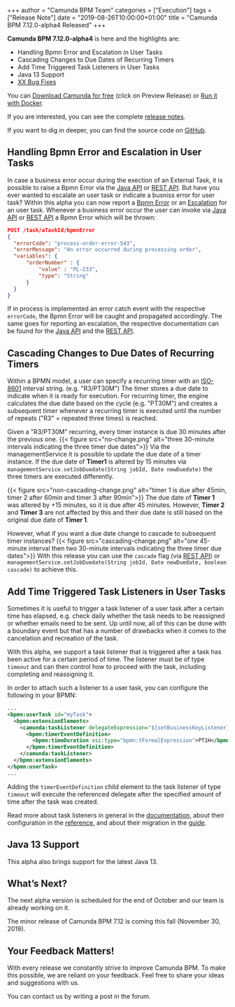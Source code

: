 +++
author = "Camunda BPM Team"
categories = ["Execution"]
tags = ["Release Note"]
date = "2019-08-26T10:00:00+01:00"
title = "Camunda BPM 7.12.0-alpha4 Released"
+++

**Camunda BPM 7.12.0-alpha4** is here and the highlights are:

* Handling Bpmn Error and Escalation in User Tasks
* Cascading Changes to Due Dates of Recurring Timers
* Add Time Triggered Task Listeners in User Tasks
* Java 13 Support
* [XX Bug Fixes](https://app.camunda.com/jira/issues/?jql=issuetype%20%3D%20%22Bug%20Report%22%20AND%20fixVersion%20%3D%207.12.0-alpha4)


You can [Download Camunda for free](https://camunda.com/download/) (click on Preview Release) or [Run it with Docker](https://hub.docker.com/r/camunda/camunda-bpm-platform/).


If you are interested, you can see the complete [release notes](https://app.camunda.com/jira/secure/ReleaseNote.jspa?projectId=10230&version=15522).

If you want to dig in deeper, you can find the source code on [GitHub](https://github.com/camunda/camunda-bpm-platform/releases/tag/7.12.0-alpha4).

<!--more-->

## Handling Bpmn Error and Escalation in User Tasks

In case a business error occur during the exection of an External Task, it is possible to raise a Bpmn Error via the [Java API](https://docs.camunda.org/manual/latest/user-guide/process-engine/external-tasks/#reporting-bpmn-error) or [REST API](https://docs.camunda.org/manual/latest/reference/rest/external-task/post-bpmn-error/).
But have you ever wanted to escalate an user task or indicate a busniss error for user task? Within this alpha you can now report a [Bpmn Error](https://docs.camunda.org/manual/latest/reference/bpmn20/events/error-events/#business-errors-vs-technical-errors) or an [Escalation](https://docs.camunda.org/manual/latest/reference/bpmn20/events/escalation-events/) for an user task.
Whenever a business error occur the user can invoke via [Java API](https://docs.camunda.org/manual/latest/reference/bpmn20/tasks/user-task/#reporting-bpmn-error) or [REST API](https://docs.camunda.org/manual/latest/reference/rest/task/post-bpmn-error/) a Bpmn Error which will be thrown:

```json
POST /task/aTaskId/bpmnError
{
  "errorCode": "process-order-error-543",
  "errorMessage": "An error occurred during processing order",
  "variables": {
	  "orderNumber" : {
		  "value" : "PL-233",
		  "type": "String"
	  }
  }
}
```
If in process is implemented an error catch event with the respective `errorCode`, the Bpmn Error will be caught and propagated accordingly. The same goes for reporting an escalation, the respective documentation can be found for the [Java API](https://docs.camunda.org/manual/latest/reference/bpmn20/tasks/user-task/#reporting-bpmn-escalation) and the [REST API](https://docs.camunda.org/manual/latest/reference/rest/task/post-bpmn-escalation/).

<!-- TODO consider adding an image depending on the rest of the features -->

## Cascading Changes to Due Dates of Recurring Timers
Within a BPMN model, a user can specify a recurring timer with an [ISO-8601](https://en.wikipedia.org/wiki/ISO_8601#Repeating_intervals) interval string. (e.g. "R3/PT30M")
The timer stores a due date to indicate when it is ready for execution. For recurring timer, the engine calculates the due date based on the cycle (e.g. "PT30M") and creates a subsequent timer whenever a recurring timer is executed until the number of repeats ("R3" = repeated three times) is reached.

Given a "R3/PT30M" recurring, every timer instance is due 30 minutes after the previous one.
{{< figure src="no-change.png" alt="three 30-minute intervals indicating the three timer due dates">}}
Via the managementService it is possible to update the due date of a timer instance. If the due date of <b>Timer1</b> is altered by 15 minutes via `managementService.setJobDuedate(String jobId, Date newDuedate)` the three timers are executed differently.

{{< figure src="non-cascading-change.png" alt="timer 1 is due after 45min, timer 2 after 60min and timer 3 after 90min">}}
The due date of <b>Timer 1</b> was altered by +15 minutes, so it is due after 45 minutes. However, <b>Timer 2</b> and <b>Timer 3</b> are not affected by this and their due date is still based on the original due date of <b>Timer 1</b>.

However, what if you want a due date change to cascade to subsequent timer instances?
{{< figure src="cascading-change.png" alt="one 45-minute interval then two 30-minute intervals indicating the three timer due dates">}}
With this release you can use the `cascade` flag (via [REST API](https://docs.camunda.org/manual/latest/reference/rest/job/put-set-job-duedate/)) or `managementService.setJobDuedate(String jobId, Date newDuedate, boolean cascade)` to achieve this.

## Add Time Triggered Task Listeners in User Tasks

Sometimes it is useful to trigger a task listener of a user task after a certain time has elapsed, e.g. check daily whether the task needs to be reassigned or whether emails need to be sent.
Up until now, all of this can be done with a boundary event but that has a number of drawbacks when it comes to the cancelation and recreation of the task.

With this alpha, we support a task listener that is triggered after a task has been active for a certain period of time. The listener must be of type `timeout` and can then control 
how to proceed with the task, including completing and reassigning it.

In order to attach such a listener to a user task, you can configure the following in your BPMN:

```xml
...
<bpmn:userTask id="myTask">
  <bpmn:extensionElements>
	<camunda:taskListener delegateExpression="${setBusinessKeyListener}" event="timeout" id="timeout-friendly" >
	  <bpmn:timerEventDefinition>
		<bpmn:timeDuration xsi:type="bpmn:tFormalExpression">PT1H</bpmn:timeDuration>
	  </bpmn:timerEventDefinition>
	</camunda:taskListener>
  </bpmn:extensionElements>
</bpmn:userTask>
...
```

Adding the `timerEventDefinition` child element to the task listener of type `timeout` will execute the referenced delegate after the specified amount of time after the task was created.

Read more about task listeners in general in the [documentation](https://docs.camunda.org/manual/latest/user-guide/process-engine/delegation-code/#task-listener), about their configuration in the [reference](https://docs.camunda.org/manual/latest/reference/bpmn20/custom-extensions/extension-elements/#tasklistener), and about their migration in the [guide](https://docs.camunda.org/manual/latest/user-guide/process-engine/process-instance-migration/#user-task).

## Java 13 Support

This alpha also brings support for the latest Java 13.

## What’s Next?
The next alpha version is scheduled for the end of October and our team is already working on it.

The minor release of Camunda BPM 7.12 is coming this fall (November 30, 2019).

## Your Feedback Matters!
With every release we constantly strive to improve Camunda BPM. To make this possible, we are reliant on your feedback. Feel free to share your ideas and suggestions with us.

You can contact us by writing a post in the forum.
